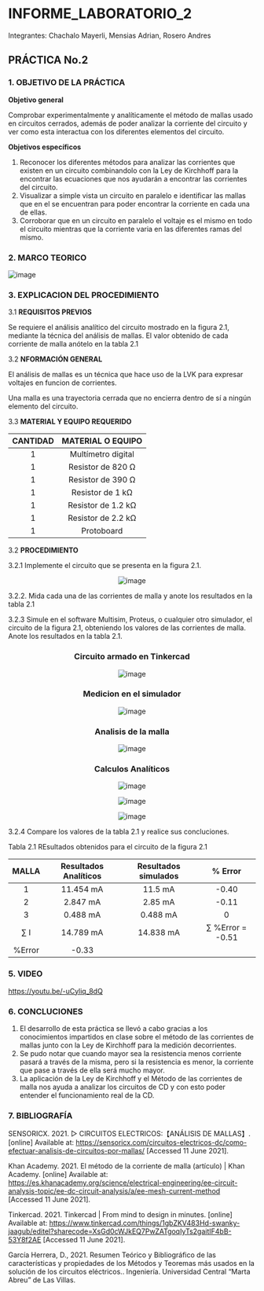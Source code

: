 # INFORME_LABORATORIO_2

Integrantes: Chachalo Mayerli, Mensias Adrian, Rosero Andres

## **PRÁCTICA No.2**

### 1.  OBJETIVO DE LA PRÁCTICA

**Objetivo general** 

Comprobar experimentalmente y analíticamente el método de mallas usado en circuitos cerrados, además de poder analizar la corriente del circuito y ver como esta interactua con los diferentes elementos del circuito.

**Objetivos específicos**

1. Reconocer los diferentes métodos para analizar las corrientes que existen en un circuito combinandolo con la Ley de Kirchhoff para la encontrar las ecuaciones que nos ayudarán a encontrar las corrientes del circuito.
2. Visualizar a simple vista un circuito en paralelo e identificar las mallas que en el se encuentran para poder encontrar la corriente en cada una de ellas.
3. Corroborar que en un circuito en paralelo el voltaje es el mismo en todo el circuito mientras que la corriente varia en las diferentes ramas del mismo.

### 2.  MARCO TEORICO

![image](https://user-images.githubusercontent.com/75383758/121648322-020b5b00-ca5d-11eb-91ef-f7f5e0514d4a.png)

### 3.  EXPLICACION DEL PROCEDIMIENTO 

3.1 **REQUISITOS PREVIOS**

Se requiere el análisis analítico del circuito mostrado en la figura 2.1, mediante la técnica del análisis de mallas. El valor obtenido de cada corriente de malla anótelo en la tabla 2.1

3.2 **NFORMACIÓN GENERAL**

El análisis de mallas es un técnica que hace uso de la LVK para expresar voltajes en funcion de corrientes.

Una malla es una trayectoria cerrada que no encierra dentro de sí a ningún elemento del circuito.

3.3 **MATERIAL Y EQUIPO REQUERIDO**

|**CANTIDAD**| **MATERIAL O EQUIPO**|
|:---: | :---: 
| 1 | Multímetro digital |
| 1 | Resistor de 820 Ω |
| 1 | Resistor de 390 Ω |
| 1 | Resistor de 1  kΩ |
| 1 | Resistor de 1.2 kΩ |
| 1 | Resistor de 2.2 kΩ |
| 1 | Protoboard |

3.2 **PROCEDIMIENTO**

 3.2.1 Implemente el circuito que se presenta en la figura 2.1.

<div align="center">
      
 ![image](https://user-images.githubusercontent.com/85126275/121592314-2258fc80-ca00-11eb-8161-5a046f387385.png)
 
  </div>
  
  3.2.2. Mida cada una de las corrientes de malla y anote los resultados en la tabla 2.1 
 
  
  3.2.3 Simule en el software Multisim, Proteus, o cualquier otro simulador, el circuito de la figura 2.1, obteniendo los valores de las corrientes de malla. Anote los resultados en la tabla 2.1.
  
  <div align="center">
 
 ### Circuito armado en Tinkercad
  
  ![image](https://user-images.githubusercontent.com/75383758/121633253-0e38ed80-ca48-11eb-8c00-a4bdffe9f04b.png)
 
 ### Medicion en el simulador 
 
 ![image](https://user-images.githubusercontent.com/85126275/121688189-ca1a0d00-ca88-11eb-88b7-9bea073ae35d.png)

 ### Analisis de la malla
  
  ![image](https://user-images.githubusercontent.com/75383758/121633147-e3e73000-ca47-11eb-9a1f-9feac9eb42d4.png)
 
 ### Calculos Analíticos

  ![image](https://user-images.githubusercontent.com/75383758/121641228-886f6f00-ca54-11eb-9a3e-fa661ddb5e31.png)

  ![image](https://user-images.githubusercontent.com/75383758/121641478-d97f6300-ca54-11eb-9c92-a7e457af86c8.png)
 
  ![image](https://user-images.githubusercontent.com/75383758/121643366-5b708b80-ca57-11eb-8451-05c0db151821.png) 
 
  </div>

  3.2.4 Compare los valores de la tabla 2.1 y realice sus concluciones.
  
  Tabla 2.1 REsultados obtenidos para el circuito de la figura 2.1
  
  | **MALLA** | **Resultados Analíticos** | **Resultados simulados** | **% Error** |
  | :---: | :---: | :---: | :---: |
  |   1    | 11.454 mA | 11.5 mA | -0.40 |
  |   2    | 2.847 mA | 2.85 mA | -0.11 |
  |   3    | 0.488 mA | 0.488 mA | 0 |
  |   ∑ I   | 14.789 mA | 14.838 mA | ∑ %Error = -0.51 |
  | %Error | -0.33 |       |
 
### 5.  VIDEO

https://youtu.be/-uCyliq_8dQ 

### 6.  CONCLUCIONES 

1. El desarrollo de esta práctica se llevó a cabo gracias a los conocimientos impartidos en clase sobre el método de las corrientes de mallas junto con la Ley de Kirchhoff para la medición decorrientes.
2. Se pudo notar que cuando mayor sea la resistencia menos corriente pasará a través de la misma, pero si la resistencia es menor, la corriente que pase a través de ella será mucho mayor.
3. La aplicación de la Ley de Kirchhoff y el Método de las corrientes de malla nos ayuda a analizar los circuitos de CD y con esto poder entender el funcionamiento real de la CD.

### 7.  BIBLIOGRAFÍA

SENSORICX. 2021. ▷ CIRCUITOS ELECTRICOS:【ANÁLISIS DE MALLAS】. [online] Available at: <https://sensoricx.com/circuitos-electricos-dc/como-efectuar-analisis-de-circuitos-por-mallas/> [Accessed 11 June 2021].

Khan Academy. 2021. El método de la corriente de malla (artículo) | Khan Academy. [online] Available at: <https://es.khanacademy.org/science/electrical-engineering/ee-circuit-analysis-topic/ee-dc-circuit-analysis/a/ee-mesh-current-method> [Accessed 11 June 2021].

Tinkercad. 2021. Tinkercad | From mind to design in minutes. [online] Available at: <https://www.tinkercad.com/things/1gbZKV483Hd-swanky-jaagub/editel?sharecode=XsGd0cWJkEQ7PwZATgoqIyTs2gaitIF4bB-53Y8f2AE> [Accessed 11 June 2021].

García Herrera, D., 2021. Resumen Teórico y Bibliográfico de las características y propiedades de los Métodos y Teoremas más usados en la solución de los circuitos eléctricos.. Ingeniería. Universidad Central “Marta Abreu” de Las Villas.
